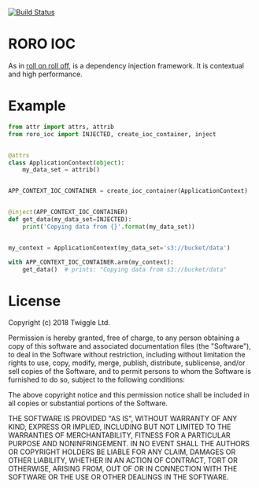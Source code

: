 [![Build Status](https://travis-ci.org/twgOren/roroioc.svg?branch=master)](https://travis-ci.org/twgOren/roroioc)


# RORO IOC

As in [roll on roll off](https://en.wikipedia.org/wiki/Roll-on/roll-off),
is a dependency injection framework. It is contextual and high performance.


# Example

```python
from attr import attrs, attrib
from roro_ioc import INJECTED, create_ioc_container, inject


@attrs
class ApplicationContext(object):
    my_data_set = attrib()


APP_CONTEXT_IOC_CONTAINER = create_ioc_container(ApplicationContext)


@inject(APP_CONTEXT_IOC_CONTAINER)
def get_data(my_data_set=INJECTED):
    print('Copying data from {}'.format(my_data_set))


my_context = ApplicationContext(my_data_set='s3://bucket/data')

with APP_CONTEXT_IOC_CONTAINER.arm(my_context):
    get_data()  # prints: "Copying data from s3://bucket/data"
```


# License

Copyright (c) 2018 Twiggle Ltd.

Permission is hereby granted, free of charge, to any person obtaining a copy
of this software and associated documentation files (the "Software"), to deal
in the Software without restriction, including without limitation the rights
to use, copy, modify, merge, publish, distribute, sublicense, and/or sell
copies of the Software, and to permit persons to whom the Software is
furnished to do so, subject to the following conditions:

The above copyright notice and this permission notice shall be included in all
copies or substantial portions of the Software.

THE SOFTWARE IS PROVIDED "AS IS", WITHOUT WARRANTY OF ANY KIND, EXPRESS OR
IMPLIED, INCLUDING BUT NOT LIMITED TO THE WARRANTIES OF MERCHANTABILITY,
FITNESS FOR A PARTICULAR PURPOSE AND NONINFRINGEMENT. IN NO EVENT SHALL THE
AUTHORS OR COPYRIGHT HOLDERS BE LIABLE FOR ANY CLAIM, DAMAGES OR OTHER
LIABILITY, WHETHER IN AN ACTION OF CONTRACT, TORT OR OTHERWISE, ARISING FROM,
OUT OF OR IN CONNECTION WITH THE SOFTWARE OR THE USE OR OTHER DEALINGS IN THE
SOFTWARE.

